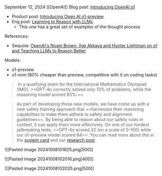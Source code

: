September 12, 2024
[[OpenAI]]
Blog post: [Introducing OpenAI o1](https://openai.com/o1/)
- Product post: [Introducing Open AI o1-preview](https://openai.com/index/introducing-openai-o1-preview/)
- Eng post: [Learning to Reason with LLMs](https://openai.com/index/learning-to-reason-with-llms/)
	- This one has a great set of examples of the thought process

References:
- Sequoia: [OpenAI's Noam Brown, Ilge Akkaya and Hunter Lightman on o1 and Teaching LLMs to Reason Better](https://youtu.be/jPluSXJpdrA?si=cdGuAYyW679EQfpa)


Models:
- o1-preview
- o1-mini (80% cheaper than preview, competitive with it on coding tasks)

>  In a qualifying exam for the International Mathematics Olympiad (IMO), ==GPT-4o correctly solved only 13% of problems, while the reasoning model scored 83%.==

> As part of developing these new models, we have come up with a new safety training approach that ==harnesses their reasoning capabilities to make them adhere to safety and alignment guidelines==. By being able to reason about our safety rules in context, it can apply them more effectively. On one of our hardest jailbreaking tests, ==GPT-4o scored 22 (on a scale of 0-100) while our o1-preview model scored 84==. You can read more about this in the [system card](https://openai.com/index/openai-o1-system-card/) and our [research post](https://openai.com/index/learning-to-reason-with-llms/).

![[Pasted image 20241008101825.png|500]]


![[Pasted image 20241008102016.png|400]]

![[Pasted image 20241008102035.png|500]]



